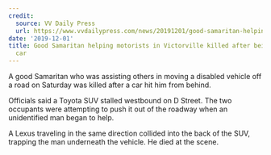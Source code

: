 ```yaml
---
credit:
  source: VV Daily Press
  url: https://www.vvdailypress.com/news/20191201/good-samaritan-helping-motorists-in-victorville-killed-after-being-struck-by-car
date: '2019-12-01'
title: Good Samaritan helping motorists in Victorville killed after being struck by
  car
---
```



A good Samaritan who was assisting others in moving a disabled vehicle off a road on Saturday was killed after a car hit him from behind.

Officials said a Toyota SUV stalled westbound on D Street. The two occupants were attempting to push it out of the roadway when an unidentified man began to help.

A Lexus traveling in the same direction collided into the back of the SUV, trapping the man underneath the vehicle. He died at the scene.
